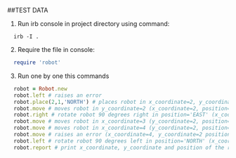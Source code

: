 ##TEST DATA

1. Run irb console in project directory using command:
```bush
  irb -I .
```

2. Require the file in console:
```ruby
  require 'robot'
```

3. Run one by one this commands
```ruby
  robot = Robot.new
  robot.left # raises an error
  robot.place(2,1,'NORTH') # places robot in x_coordinate=2, y_coordinate=1, position='NORTH'
  robot.move # moves robot in y_coordinate=2 (x_coordinate=2, position='NORTH')
  robot.right # rotate robot 90 degrees right in position='EAST' (x_coordinate=2, y_coordinate=2)
  robot.move # moves robot in x_coordinate=3 (y_coordinate=2, position='EAST')
  robot.move # moves robot in x_coordinate=4 (y_coordinate=2, position='EAST')
  robot.move # raises an error (x_coordinate=4, y_coordinate=2 position='EAST')
  robot.left # rotate robot 90 degrees left in position='NORTH' (x_coordinate=4, y_coordinate=2)
  robot.report # print x_coordinate, y_coordinate and position of the robot ("# Output: 4,2,NORTH")
```

